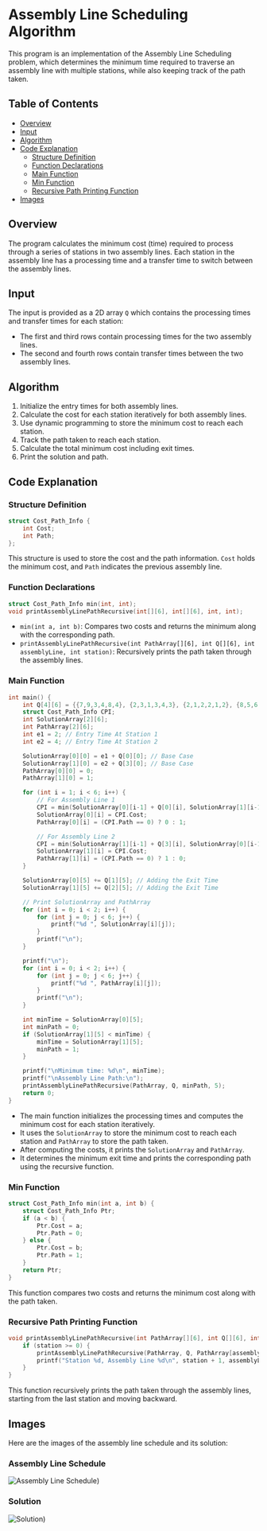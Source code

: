 # Assembly Line Scheduling Algorithm

This program is an implementation of the Assembly Line Scheduling problem, which determines the minimum time required to traverse an assembly line with multiple stations, while also keeping track of the path taken.

## Table of Contents
- [Overview](#overview)
- [Input](#input)
- [Algorithm](#algorithm)
- [Code Explanation](#code-explanation)
  - [Structure Definition](#structure-definition)
  - [Function Declarations](#function-declarations)
  - [Main Function](#main-function)
  - [Min Function](#min-function)
  - [Recursive Path Printing Function](#recursive-path-printing-function)
- [Images](#images)

## Overview
The program calculates the minimum cost (time) required to process through a series of stations in two assembly lines. Each station in the assembly line has a processing time and a transfer time to switch between the assembly lines.

## Input
The input is provided as a 2D array `Q` which contains the processing times and transfer times for each station:
- The first and third rows contain processing times for the two assembly lines.
- The second and fourth rows contain transfer times between the two assembly lines.

## Algorithm
1. Initialize the entry times for both assembly lines.
2. Calculate the cost for each station iteratively for both assembly lines.
3. Use dynamic programming to store the minimum cost to reach each station.
4. Track the path taken to reach each station.
5. Calculate the total minimum cost including exit times.
6. Print the solution and path.

## Code Explanation

### Structure Definition
```c
struct Cost_Path_Info {
    int Cost;
    int Path;
};
```
This structure is used to store the cost and the path information. `Cost` holds the minimum cost, and `Path` indicates the previous assembly line.

### Function Declarations
```c
struct Cost_Path_Info min(int, int);
void printAssemblyLinePathRecursive(int[][6], int[][6], int, int);
```
- `min(int a, int b)`: Compares two costs and returns the minimum along with the corresponding path.
- `printAssemblyLinePathRecursive(int PathArray[][6], int Q[][6], int assemblyLine, int station)`: Recursively prints the path taken through the assembly lines.

### Main Function
```c
int main() {
    int Q[4][6] = {{7,9,3,4,8,4}, {2,3,1,3,4,3}, {2,1,2,2,1,2}, {8,5,6,4,5,7}};
    struct Cost_Path_Info CPI;
    int SolutionArray[2][6];
    int PathArray[2][6];
    int e1 = 2; // Entry Time At Station 1
    int e2 = 4; // Entry Time At Station 2

    SolutionArray[0][0] = e1 + Q[0][0]; // Base Case
    SolutionArray[1][0] = e2 + Q[3][0]; // Base Case
    PathArray[0][0] = 0;
    PathArray[1][0] = 1;

    for (int i = 1; i < 6; i++) {
        // For Assembly Line 1
        CPI = min(SolutionArray[0][i-1] + Q[0][i], SolutionArray[1][i-1] + Q[2][i-1] + Q[0][i]);
        SolutionArray[0][i] = CPI.Cost;
        PathArray[0][i] = (CPI.Path == 0) ? 0 : 1;

        // For Assembly Line 2
        CPI = min(SolutionArray[1][i-1] + Q[3][i], SolutionArray[0][i-1] + Q[1][i-1] + Q[3][i]);
        SolutionArray[1][i] = CPI.Cost;
        PathArray[1][i] = (CPI.Path == 0) ? 1 : 0;
    }

    SolutionArray[0][5] += Q[1][5]; // Adding the Exit Time
    SolutionArray[1][5] += Q[2][5]; // Adding the Exit Time

    // Print SolutionArray and PathArray
    for (int i = 0; i < 2; i++) {
        for (int j = 0; j < 6; j++) {
            printf("%d ", SolutionArray[i][j]);
        }
        printf("\n");
    }

    printf("\n");
    for (int i = 0; i < 2; i++) {
        for (int j = 0; j < 6; j++) {
            printf("%d ", PathArray[i][j]);
        }
        printf("\n");
    }

    int minTime = SolutionArray[0][5];
    int minPath = 0;
    if (SolutionArray[1][5] < minTime) {
        minTime = SolutionArray[1][5];
        minPath = 1;
    }

    printf("\nMinimum time: %d\n", minTime);
    printf("\nAssembly Line Path:\n");
    printAssemblyLinePathRecursive(PathArray, Q, minPath, 5);
    return 0;
}
```
- The main function initializes the processing times and computes the minimum cost for each station iteratively.
- It uses the `SolutionArray` to store the minimum cost to reach each station and `PathArray` to store the path taken.
- After computing the costs, it prints the `SolutionArray` and `PathArray`.
- It determines the minimum exit time and prints the corresponding path using the recursive function.

### Min Function
```c
struct Cost_Path_Info min(int a, int b) {
    struct Cost_Path_Info Ptr;
    if (a < b) {
        Ptr.Cost = a;
        Ptr.Path = 0;
    } else {
        Ptr.Cost = b;
        Ptr.Path = 1;
    }
    return Ptr;
}
```
This function compares two costs and returns the minimum cost along with the path taken.

### Recursive Path Printing Function
```c
void printAssemblyLinePathRecursive(int PathArray[][6], int Q[][6], int assemblyLine, int station) {
    if (station >= 0) {
        printAssemblyLinePathRecursive(PathArray, Q, PathArray[assemblyLine][station], station - 1);
        printf("Station %d, Assembly Line %d\n", station + 1, assemblyLine + 1);
    }
}
```
This function recursively prints the path taken through the assembly lines, starting from the last station and moving backward.

## Images
Here are the images of the assembly line schedule and its solution:

### Assembly Line Schedule
![Assembly Line Schedule](https://github.com/agneepradeep/Data-Structures-And-Algorithm-Analysis/blob/main/Algorithm%20Analysis/Dynamic%20Programming/Assembly%20Line%20Scheduling/Question.png))

### Solution
![Solution](https://github.com/agneepradeep/Data-Structures-And-Algorithm-Analysis/blob/main/Algorithm%20Analysis/Dynamic%20Programming/Assembly%20Line%20Scheduling/Answer.png))
